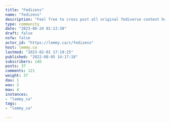 ```yaml
---
title: "Fedizens" 
name: "fedizens"
description: "Feel free to cross post all original fediverse content here. Ex, art, poems, OC memes from the latest movies etc.c/fedizens highlights interesting interactions that span multiple fediverse (+ matrix) platforms AND methods to grow the fediverse (which includes lemmy)---Also see:* [midwest.social/c/Fediverse](https://midwest.social/c/fediverse)* [Sub promo](https://lemmy.ca/c/communitypromo)* [Fediverse lore / drama](https://lemmy.ca/c/fediverselore)"
type: community
date: "2023-06-24 01:13:38"
draft: false
nsfw: false
actor_id: "https://lemmy.ca/c/fedizens"
host: lemmy.ca
lastmod: "2023-02-01 17:19:25"
published: "2022-08-05 14:17:18"
subscribers: 146
posts: 37
comments: 121
weight: 37
dau: 1
wau: 2
mau: 4
instances:
- "lemmy_ca"
tags: 
- "lemmy_ca"

---
```

